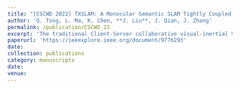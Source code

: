 ```yaml
---
title: "[CSCWD 2022] TXSLAM: A Monocular Semantic SLAM Tightly Coupled with Planar Text Features"
author: 'Q. Tong, L. Ma, K. Chen, **J. Liu**, J. Qian, J. Zhang'
permalink: /publication/CSCWD_22
excerpt: 'The traditional Client-Server collaborative visual-inertial SLAM requires the sharing of high-frequency IMU data, which makes it susceptible to the network. The proposed Client-Server collaborative loop detection mechanism makes IMU data unnecessary for the server.'
paperurl: 'https://ieeexplore.ieee.org/document/9776293'
date: 
collection: publications
category: manuscripts
date: 
venue: 
---
```

